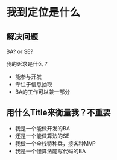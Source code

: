 # 我到定位是什么

## 解决问题

BA? or SE?

我的诉求是什么？

- 能参与开发
- 专注于信息抽取
- BA的工作可以兼一部分

## 用什么Title来衡量我？不重要

- 我是一个能做开发的BA
- 还是一个能做算法的SE
- 我做一个全栈特种兵，接各种MVP
- 我是一个懂算法能写代码的BA
